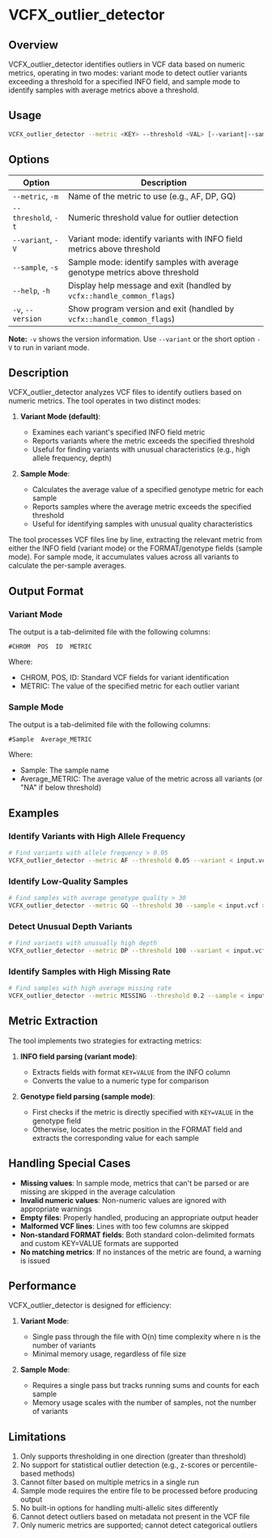 # VCFX_outlier_detector

## Overview

VCFX_outlier_detector identifies outliers in VCF data based on numeric metrics, operating in two modes: variant mode to detect outlier variants exceeding a threshold for a specified INFO field, and sample mode to identify samples with average metrics above a threshold.

## Usage

```bash
VCFX_outlier_detector --metric <KEY> --threshold <VAL> [--variant|--sample] < input.vcf > outliers.txt
```

## Options

| Option | Description |
|--------|-------------|
| `--metric`, `-m` <KEY> | Name of the metric to use (e.g., AF, DP, GQ) |
| `--threshold`, `-t` <VAL> | Numeric threshold value for outlier detection |
| `--variant`, `-V` | Variant mode: identify variants with INFO field metrics above threshold |
| `--sample`, `-s` | Sample mode: identify samples with average genotype metrics above threshold |
| `--help`, `-h` | Display help message and exit (handled by `vcfx::handle_common_flags`) |
| `-v`, `--version` | Show program version and exit (handled by `vcfx::handle_common_flags`) |

**Note:** `-v` shows the version information. Use `--variant` or the short option `-V` to run in variant mode.

## Description

VCFX_outlier_detector analyzes VCF files to identify outliers based on numeric metrics. The tool operates in two distinct modes:

1. **Variant Mode (default)**: 
   - Examines each variant's specified INFO field metric
   - Reports variants where the metric exceeds the specified threshold
   - Useful for finding variants with unusual characteristics (e.g., high allele frequency, depth)

2. **Sample Mode**:
   - Calculates the average value of a specified genotype metric for each sample
   - Reports samples where the average metric exceeds the specified threshold
   - Useful for identifying samples with unusual quality characteristics

The tool processes VCF files line by line, extracting the relevant metric from either the INFO field (variant mode) or the FORMAT/genotype fields (sample mode). For sample mode, it accumulates values across all variants to calculate the per-sample averages.

## Output Format

### Variant Mode

The output is a tab-delimited file with the following columns:
```
#CHROM  POS  ID  METRIC
```
Where:
- CHROM, POS, ID: Standard VCF fields for variant identification
- METRIC: The value of the specified metric for each outlier variant

### Sample Mode

The output is a tab-delimited file with the following columns:
```
#Sample  Average_METRIC
```
Where:
- Sample: The sample name
- Average_METRIC: The average value of the metric across all variants (or "NA" if below threshold)

## Examples

### Identify Variants with High Allele Frequency

```bash
# Find variants with allele frequency > 0.05
VCFX_outlier_detector --metric AF --threshold 0.05 --variant < input.vcf > high_af_variants.txt
```

### Identify Low-Quality Samples

```bash
# Find samples with average genotype quality > 30
VCFX_outlier_detector --metric GQ --threshold 30 --sample < input.vcf > high_quality_samples.txt
```

### Detect Unusual Depth Variants

```bash
# Find variants with unusually high depth
VCFX_outlier_detector --metric DP --threshold 100 --variant < input.vcf > high_depth_variants.txt
```

### Identify Samples with High Missing Rate

```bash
# Find samples with high average missing rate
VCFX_outlier_detector --metric MISSING --threshold 0.2 --sample < input.vcf > high_missing_samples.txt
```

## Metric Extraction

The tool implements two strategies for extracting metrics:

1. **INFO field parsing (variant mode)**:
   - Extracts fields with format `KEY=VALUE` from the INFO column
   - Converts the value to a numeric type for comparison

2. **Genotype field parsing (sample mode)**:
   - First checks if the metric is directly specified with `KEY=VALUE` in the genotype field
   - Otherwise, locates the metric position in the FORMAT field and extracts the corresponding value for each sample

## Handling Special Cases

- **Missing values**: In sample mode, metrics that can't be parsed or are missing are skipped in the average calculation
- **Invalid numeric values**: Non-numeric values are ignored with appropriate warnings
- **Empty files**: Properly handled, producing an appropriate output header
- **Malformed VCF lines**: Lines with too few columns are skipped
- **Non-standard FORMAT fields**: Both standard colon-delimited formats and custom KEY=VALUE formats are supported
- **No matching metrics**: If no instances of the metric are found, a warning is issued

## Performance

VCFX_outlier_detector is designed for efficiency:

1. **Variant Mode**: 
   - Single pass through the file with O(n) time complexity where n is the number of variants
   - Minimal memory usage, regardless of file size

2. **Sample Mode**:
   - Requires a single pass but tracks running sums and counts for each sample
   - Memory usage scales with the number of samples, not the number of variants

## Limitations

1. Only supports thresholding in one direction (greater than threshold)
2. No support for statistical outlier detection (e.g., z-scores or percentile-based methods)
3. Cannot filter based on multiple metrics in a single run
4. Sample mode requires the entire file to be processed before producing output
5. No built-in options for handling multi-allelic sites differently
6. Cannot detect outliers based on metadata not present in the VCF file
7. Only numeric metrics are supported; cannot detect categorical outliers 
